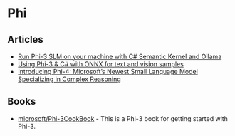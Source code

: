 # Phi

## Articles
- [Run Phi-3 SLM on your machine with C# Semantic Kernel and Ollama](https://laurentkempe.com/2024/05/01/run-phi-3-slm-on-your-machine-with-csharp-semantic-kernel-and-ollama/)
- [Using Phi-3 & C# with ONNX for text and vision samples](https://devblogs.microsoft.com/dotnet/using-phi3-csharp-with-onnx-for-text-and-vision-samples-md/)
- [Introducing Phi-4: Microsoft’s Newest Small Language Model Specializing in Complex Reasoning](https://techcommunity.microsoft.com/blog/aiplatformblog/introducing-phi-4-microsoft%E2%80%99s-newest-small-language-model-specializing-in-comple/4357090)

## Books
- [microsoft/Phi-3CookBook](https://github.com/microsoft/Phi-3CookBook) - This is a Phi-3 book for getting started with Phi-3. 
